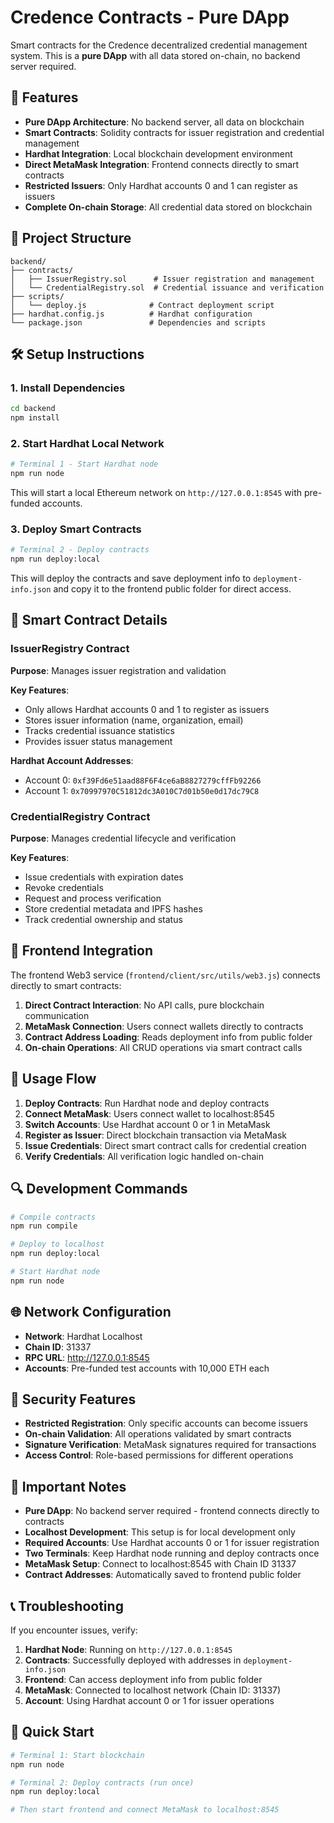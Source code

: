 # Credence Contracts - Pure DApp

Smart contracts for the Credence decentralized credential management system. This is a **pure DApp** with all data stored on-chain, no backend server required.

## 🚀 Features

- **Pure DApp Architecture**: No backend server, all data on blockchain
- **Smart Contracts**: Solidity contracts for issuer registration and credential management
- **Hardhat Integration**: Local blockchain development environment
- **Direct MetaMask Integration**: Frontend connects directly to smart contracts
- **Restricted Issuers**: Only Hardhat accounts 0 and 1 can register as issuers
- **Complete On-chain Storage**: All credential data stored on blockchain

## 📁 Project Structure

```
backend/
├── contracts/
│   ├── IssuerRegistry.sol      # Issuer registration and management
│   └── CredentialRegistry.sol  # Credential issuance and verification
├── scripts/
│   └── deploy.js              # Contract deployment script
├── hardhat.config.js          # Hardhat configuration
└── package.json               # Dependencies and scripts
```

## 🛠️ Setup Instructions

### 1. Install Dependencies

```bash
cd backend
npm install
```

### 2. Start Hardhat Local Network

```bash
# Terminal 1 - Start Hardhat node
npm run node
```

This will start a local Ethereum network on `http://127.0.0.1:8545` with pre-funded accounts.

### 3. Deploy Smart Contracts

```bash
# Terminal 2 - Deploy contracts
npm run deploy:local
```

This will deploy the contracts and save deployment info to `deployment-info.json` and copy it to the frontend public folder for direct access.

## 🎯 Smart Contract Details

### IssuerRegistry Contract

**Purpose**: Manages issuer registration and validation

**Key Features**:
- Only allows Hardhat accounts 0 and 1 to register as issuers
- Stores issuer information (name, organization, email)
- Tracks credential issuance statistics
- Provides issuer status management

**Hardhat Account Addresses**:
- Account 0: `0xf39Fd6e51aad88F6F4ce6aB8827279cffFb92266`
- Account 1: `0x70997970C51812dc3A010C7d01b50e0d17dc79C8`

### CredentialRegistry Contract

**Purpose**: Manages credential lifecycle and verification

**Key Features**:
- Issue credentials with expiration dates
- Revoke credentials
- Request and process verification
- Store credential metadata and IPFS hashes
- Track credential ownership and status

## 🔧 Frontend Integration

The frontend Web3 service (`frontend/client/src/utils/web3.js`) connects directly to smart contracts:

1. **Direct Contract Interaction**: No API calls, pure blockchain communication
2. **MetaMask Connection**: Users connect wallets directly to contracts
3. **Contract Address Loading**: Reads deployment info from public folder
4. **On-chain Operations**: All CRUD operations via smart contract calls

## 📝 Usage Flow

1. **Deploy Contracts**: Run Hardhat node and deploy contracts
2. **Connect MetaMask**: Users connect wallet to localhost:8545
3. **Switch Accounts**: Use Hardhat account 0 or 1 in MetaMask
4. **Register as Issuer**: Direct blockchain transaction via MetaMask
5. **Issue Credentials**: Direct smart contract calls for credential creation
6. **Verify Credentials**: All verification logic handled on-chain

## 🔍 Development Commands

```bash
# Compile contracts
npm run compile

# Deploy to localhost
npm run deploy:local

# Start Hardhat node
npm run node
```

## 🌐 Network Configuration

- **Network**: Hardhat Localhost
- **Chain ID**: 31337
- **RPC URL**: http://127.0.0.1:8545
- **Accounts**: Pre-funded test accounts with 10,000 ETH each

## 🔐 Security Features

- **Restricted Registration**: Only specific accounts can become issuers
- **On-chain Validation**: All operations validated by smart contracts
- **Signature Verification**: MetaMask signatures required for transactions
- **Access Control**: Role-based permissions for different operations

## 🚨 Important Notes

- **Pure DApp**: No backend server required - frontend connects directly to contracts
- **Localhost Development**: This setup is for local development only
- **Required Accounts**: Use Hardhat accounts 0 or 1 for issuer registration
- **Two Terminals**: Keep Hardhat node running and deploy contracts once
- **MetaMask Setup**: Connect to localhost:8545 with Chain ID 31337
- **Contract Addresses**: Automatically saved to frontend public folder

## 📞 Troubleshooting

If you encounter issues, verify:

1. **Hardhat Node**: Running on `http://127.0.0.1:8545`
2. **Contracts**: Successfully deployed with addresses in `deployment-info.json`
3. **Frontend**: Can access deployment info from public folder
4. **MetaMask**: Connected to localhost network (Chain ID: 31337)
5. **Account**: Using Hardhat account 0 or 1 for issuer operations

## 🎯 Quick Start

```bash
# Terminal 1: Start blockchain
npm run node

# Terminal 2: Deploy contracts (run once)
npm run deploy:local

# Then start frontend and connect MetaMask to localhost:8545
```
